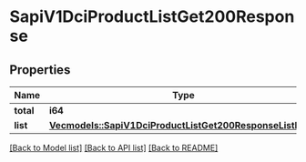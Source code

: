 # SapiV1DciProductListGet200Response

## Properties

Name | Type | Description | Notes
------------ | ------------- | ------------- | -------------
**total** | **i64** |  | 
**list** | [**Vec<models::SapiV1DciProductListGet200ResponseListInner>**](_sapi_v1_dci_product_list_get_200_response_list_inner.md) |  | 

[[Back to Model list]](../README.md#documentation-for-models) [[Back to API list]](../README.md#documentation-for-api-endpoints) [[Back to README]](../README.md)



